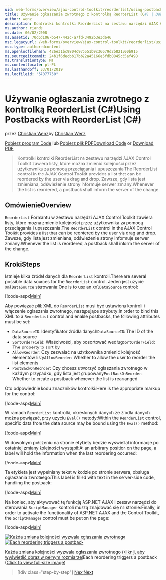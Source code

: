 ```yaml
---
uid: web-forms/overview/ajax-control-toolkit/reorderlist/using-postbacks-with-reorderlist-cs
title: Używanie ogłaszania zwrotnego z kontrolką ReorderList (C#) | Dokumentacja firmy Microsoft
author: wenz
description: Kontrolki kontrolki ReorderList na zestawu narzędzi AJAX Control Toolkit zawiera listy, które można zmienić kolejności przez użytkownika za pomocą przeciągania i upuszczania. Zawsze, gdy lista jest zmieniana, zamówienia zakupu...
ms.author: riande
ms.date: 06/02/2008
ms.assetid: 70d5d106-b547-442c-a7fd-3492b3e3d646
msc.legacyurl: /web-forms/overview/ajax-control-toolkit/reorderlist/using-postbacks-with-reorderlist-cs
msc.type: authoredcontent
ms.openlocfilehash: 426e31bc9804c97b551b9c36679d2b821700b915
ms.sourcegitcommit: 24b1f6decbb17bb22a45166e5fdb0845c65af498
ms.translationtype: MT
ms.contentlocale: pl-PL
ms.lasthandoff: 03/01/2019
ms.locfileid: "57077750"
---
```

<a name="using-postbacks-with-reorderlist-c"></a><span data-ttu-id="189d7-104">Używanie ogłaszania zwrotnego z kontrolką ReorderList (C#)</span><span class="sxs-lookup"><span data-stu-id="189d7-104">Using Postbacks with ReorderList (C#)</span></span>
====================
<span data-ttu-id="189d7-105">przez [Christian Wenz](https://github.com/wenz)</span><span class="sxs-lookup"><span data-stu-id="189d7-105">by [Christian Wenz](https://github.com/wenz)</span></span>

<span data-ttu-id="189d7-106">[Pobierz program Code](http://download.microsoft.com/download/9/3/f/93f8daea-bebd-4821-833b-95205389c7d0/ReorderList4.cs.zip) lub [Pobierz plik PDF](http://download.microsoft.com/download/2/d/c/2dc10e34-6983-41d4-9c08-f78f5387d32b/reorderlist4CS.pdf)</span><span class="sxs-lookup"><span data-stu-id="189d7-106">[Download Code](http://download.microsoft.com/download/9/3/f/93f8daea-bebd-4821-833b-95205389c7d0/ReorderList4.cs.zip) or [Download PDF](http://download.microsoft.com/download/2/d/c/2dc10e34-6983-41d4-9c08-f78f5387d32b/reorderlist4CS.pdf)</span></span>

> <span data-ttu-id="189d7-107">Kontrolki kontrolki ReorderList na zestawu narzędzi AJAX Control Toolkit zawiera listy, które można zmienić kolejności przez użytkownika za pomocą przeciągania i upuszczania.</span><span class="sxs-lookup"><span data-stu-id="189d7-107">The ReorderList control in the AJAX Control Toolkit provides a list that can be reordered by the user via drag and drop.</span></span> <span data-ttu-id="189d7-108">Zawsze, gdy lista jest zmieniana, odświeżenie strony informuje serwer zmiany.</span><span class="sxs-lookup"><span data-stu-id="189d7-108">Whenever the list is reordered, a postback shall inform the server of the change.</span></span>


## <a name="overview"></a><span data-ttu-id="189d7-109">Omówienie</span><span class="sxs-lookup"><span data-stu-id="189d7-109">Overview</span></span>

<span data-ttu-id="189d7-110">`ReorderList` Formantu w zestawu narzędzi AJAX Control Toolkit zawiera listy, które można zmienić kolejności przez użytkownika za pomocą przeciągania i upuszczania.</span><span class="sxs-lookup"><span data-stu-id="189d7-110">The `ReorderList` control in the AJAX Control Toolkit provides a list that can be reordered by the user via drag and drop.</span></span> <span data-ttu-id="189d7-111">Zawsze, gdy lista jest zmieniana, odświeżenie strony informuje serwer zmiany.</span><span class="sxs-lookup"><span data-stu-id="189d7-111">Whenever the list is reordered, a postback shall inform the server of the change.</span></span>

## <a name="steps"></a><span data-ttu-id="189d7-112">Kroki</span><span class="sxs-lookup"><span data-stu-id="189d7-112">Steps</span></span>

<span data-ttu-id="189d7-113">Istnieje kilka źródeł danych dla `ReorderList` kontroli.</span><span class="sxs-lookup"><span data-stu-id="189d7-113">There are several possible data sources for the `ReorderList` control.</span></span> <span data-ttu-id="189d7-114">Jeden jest użycie `XmlDataSource` sterowania:</span><span class="sxs-lookup"><span data-stu-id="189d7-114">One is to use an `XmlDataSource` control:</span></span>

[!code-aspx[Main](using-postbacks-with-reorderlist-cs/samples/sample1.aspx)]

<span data-ttu-id="189d7-115">Aby powiązać plik XML do `ReorderList` musi być ustawiona kontroli i włączenie ogłaszania zwrotnego, następujące atrybuty:</span><span class="sxs-lookup"><span data-stu-id="189d7-115">In order to bind this XML to a `ReorderList` control and enable postbacks, the following attributes must be set:</span></span>

- <span data-ttu-id="189d7-116">`DataSourceID`: Identyfikator źródła danych</span><span class="sxs-lookup"><span data-stu-id="189d7-116">`DataSourceID`: The ID of the data source</span></span>
- <span data-ttu-id="189d7-117">`SortOrderField`: Właściwości, aby posortować według</span><span class="sxs-lookup"><span data-stu-id="189d7-117">`SortOrderField`: The property to sort by</span></span>
- <span data-ttu-id="189d7-118">`AllowReorder`: Czy zezwalać na użytkownika zmienić kolejność elementów listy</span><span class="sxs-lookup"><span data-stu-id="189d7-118">`AllowReorder`: Whether to allow the user to reorder the list elements</span></span>
- <span data-ttu-id="189d7-119">`PostBackOnReorder`: Czy chcesz utworzyć ogłaszania zwrotnego w każdym przypadku, gdy lista jest grupowany</span><span class="sxs-lookup"><span data-stu-id="189d7-119">`PostBackOnReorder`: Whether to create a postback whenever the list is rearranged</span></span>

<span data-ttu-id="189d7-120">Oto odpowiednie kodu znaczników kontrolki:</span><span class="sxs-lookup"><span data-stu-id="189d7-120">Here is the appropriate markup for the control:</span></span>

[!code-aspx[Main](using-postbacks-with-reorderlist-cs/samples/sample2.aspx)]

<span data-ttu-id="189d7-121">W ramach `ReorderList` kontrolki, określonych danych ze źródła danych można powiązać, przy użyciu `Eval()` metody:</span><span class="sxs-lookup"><span data-stu-id="189d7-121">Within the `ReorderList` control, specific data from the data source may be bound using the `Eval()` method:</span></span>

[!code-aspx[Main](using-postbacks-with-reorderlist-cs/samples/sample3.aspx)]

<span data-ttu-id="189d7-122">W dowolnym położeniu na stronie etykiety będzie wyświetlał informacje po ostatniej zmiany kolejności wystąpił:</span><span class="sxs-lookup"><span data-stu-id="189d7-122">At an arbitrary position on the page, a label will hold the information when the last reordering occurred:</span></span>

[!code-aspx[Main](using-postbacks-with-reorderlist-cs/samples/sample4.aspx)]

<span data-ttu-id="189d7-123">Ta etykieta jest wypełniany tekst w kodzie po stronie serwera, obsługa ogłaszania zwrotnego:</span><span class="sxs-lookup"><span data-stu-id="189d7-123">This label is filled with text in the server-side code, handling the postback:</span></span>

[!code-aspx[Main](using-postbacks-with-reorderlist-cs/samples/sample5.aspx)]

<span data-ttu-id="189d7-124">Na koniec, aby aktywować tę funkcję ASP.NET AJAX i zestaw narzędzi do sterowania `ScriptManager` kontroli muszą znajdować się na stronie:</span><span class="sxs-lookup"><span data-stu-id="189d7-124">Finally, in order to activate the functionality of ASP.NET AJAX and the Control Toolkit, the `ScriptManager` control must be put on the page:</span></span>

[!code-aspx[Main](using-postbacks-with-reorderlist-cs/samples/sample6.aspx)]


<span data-ttu-id="189d7-125">[![Każda zmiana kolejności wyzwala ogłaszania zwrotnego](using-postbacks-with-reorderlist-cs/_static/image2.png)](using-postbacks-with-reorderlist-cs/_static/image1.png)</span><span class="sxs-lookup"><span data-stu-id="189d7-125">[![Each reordering triggers a postback](using-postbacks-with-reorderlist-cs/_static/image2.png)](using-postbacks-with-reorderlist-cs/_static/image1.png)</span></span>

<span data-ttu-id="189d7-126">Każda zmiana kolejności wyzwala ogłaszania zwrotnego ([kliknij, aby wyświetlić obraz w pełnym rozmiarze](using-postbacks-with-reorderlist-cs/_static/image3.png))</span><span class="sxs-lookup"><span data-stu-id="189d7-126">Each reordering triggers a postback ([Click to view full-size image](using-postbacks-with-reorderlist-cs/_static/image3.png))</span></span>

> [!div class="step-by-step"]
> [<span data-ttu-id="189d7-127">Next</span><span class="sxs-lookup"><span data-stu-id="189d7-127">Next</span></span>](drag-and-drop-via-reorderlist-cs.md)
